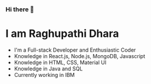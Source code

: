 ### Hi there 👋

#  I am Raghupathi Dhara

- I'm a Full-stack Developer and Enthusiastic Coder
- Knowledge in React.js, Node.js, MongoDB, Javascript
- Knowledge in HTML, CSS, Material UI
- Knowledge in Java and SQL
- Currently working in IBM

